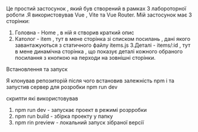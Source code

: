 Це простий застосунок , який був створений в рамках 3 лабороторної роботи .Я використовував Vue , Vite та Vue Router.
Мій застосунок має 3 сторінки:
1. Головна - Home , в ній я створив краткий опис 
2. Католог - item , тут в мене сторінка зі списком посилань , дані якого завантажуються з статичного файлу items.js
3.Деталі - items/:id , тут в мене динамічна сторінка , що показує деталі кожного обраного посилання з кнопкою на перходи на зовнішні сторінки.

Встановлення та запуск 

Я клонував репозиторій 
після чого встановив залежність npm i
та запустив сервер для розробки npm run dev 


скрипти які використовував 
1. npm run dev - запускає проект в режимі розрробки 
2. npm run build -  збірка проекту  у папку 
3. npm rin preview - локальний запуск зібраної версії 
